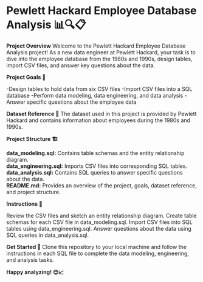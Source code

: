# Pewlett Hackard Employee Database Analysis 📊🔍📋

**Project Overview**
Welcome to the Pewlett Hackard Employee Database Analysis project! As a new data engineer at Pewlett Hackard, your task is to dive into the employee database from the 1980s and 1990s, design tables, import CSV files, and answer key questions about the data.

**Project Goals 🎯**

-Design tables to hold data from six CSV files
-Import CSV files into a SQL database
-Perform data modeling, data engineering, and data analysis
-Answer specific questions about the employee data  

**Dataset Reference 📌**
The dataset used in this project is provided by Pewlett Hackard and contains information about employees during the 1980s and 1990s.

**Project Structure 🏗️**

**data_modeling.sql:** Contains table schemas and the entity relationship diagram.  
**data_engineering.sql:** Imports CSV files into corresponding SQL tables.  
**data_analysis.sql:** Contains SQL queries to answer specific questions about the data.  
**README.md:** Provides an overview of the project, goals, dataset reference, and project structure.  

**Instructions 📝**

Review the CSV files and sketch an entity relationship diagram.
Create table schemas for each CSV file in data_modeling.sql.
Import CSV files into SQL tables using data_engineering.sql.
Answer questions about the data using SQL queries in data_analysis.sql.

**Get Started 🚀**
Clone this repository to your local machine and follow the instructions in each SQL file to complete the data modeling, engineering, and analysis tasks.

**Happy analyzing! 😊📈**
